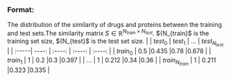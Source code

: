 ### Format:
The distribution of the similarity of drugs and proteins between the training and test sets.The similarity matrix $S \in {\mathbb{R}^{{N_{train}} \times {N_{test}}}}$. ${N_{train}$ is the training set size, ${N_{test}$ is the test set size.
|       | $test_{0}$ | $test_{1}$ | ... | $test_{N_{test}}$ |
| :-----| ----: | :----: | :----: | :----: |
| $train_{0}$ | 0.5 |0.435  |0.78  |0.678  |
| $train_{1}$ | 1 | 0.2 |0.3  |0.397  |
| ... | 1 | 0.212 |0.34  |0.36  |
| $train_{N_{train}}$ | 1 | 0.211 |0.323  |0.335  |

